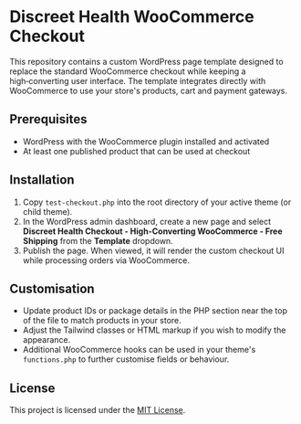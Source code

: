 # Discreet Health WooCommerce Checkout

This repository contains a custom WordPress page template designed to replace the standard WooCommerce checkout while keeping a high‑converting user interface. The template integrates directly with WooCommerce to use your store's products, cart and payment gateways.

## Prerequisites

- WordPress with the WooCommerce plugin installed and activated
- At least one published product that can be used at checkout

## Installation

1. Copy `test-checkout.php` into the root directory of your active theme (or child theme).
2. In the WordPress admin dashboard, create a new page and select **Discreet Health Checkout - High-Converting WooCommerce - Free Shipping** from the **Template** dropdown.
3. Publish the page. When viewed, it will render the custom checkout UI while processing orders via WooCommerce.

## Customisation

- Update product IDs or package details in the PHP section near the top of the file to match products in your store.
- Adjust the Tailwind classes or HTML markup if you wish to modify the appearance.
- Additional WooCommerce hooks can be used in your theme's `functions.php` to further customise fields or behaviour.

## License

This project is licensed under the [MIT License](LICENSE).
